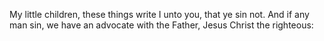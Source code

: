 My little children, these things write I unto you, that ye sin not. And if any man sin, we have an advocate with the Father, Jesus Christ the righteous:
